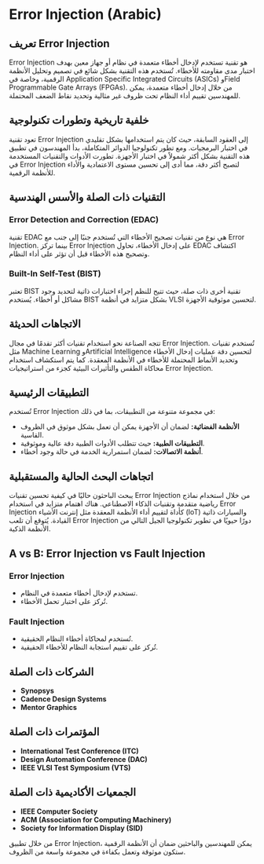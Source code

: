 # Error Injection (Arabic)

## تعريف Error Injection
Error Injection هو تقنية تستخدم لإدخال أخطاء متعمدة في نظام أو جهاز معين بهدف اختبار مدى مقاومته للأخطاء. تُستخدم هذه التقنية بشكل شائع في تصميم وتحليل الأنظمة الرقمية، وخاصة في Application Specific Integrated Circuits (ASICs) وField Programmable Gate Arrays (FPGAs). من خلال إدخال أخطاء متعمدة، يمكن للمهندسين تقييم أداء النظام تحت ظروف غير مثالية وتحديد نقاط الضعف المحتملة.

## خلفية تاريخية وتطورات تكنولوجية
تعود تقنية Error Injection إلى العقود السابقة، حيث كان يتم استخدامها بشكل تقليدي في اختبار البرمجيات. ومع تطور تكنولوجيا الدوائر المتكاملة، بدأ المهندسون في تطبيق هذه التقنية بشكل أكثر شمولاً في اختبار الأجهزة. تطورت الأدوات والتقنيات المستخدمة في Error Injection لتصبح أكثر دقة، مما أدى إلى تحسين مستوى الاعتمادية والأداء للأنظمة الرقمية.

## التقنيات ذات الصلة والأسس الهندسية
### Error Detection and Correction (EDAC)
تقنية EDAC هي نوع من تقنيات تصحيح الأخطاء التي تُستخدم جنبًا إلى جنب مع Error Injection. بينما تركز Error Injection على إدخال الأخطاء، تحاول EDAC اكتشاف وتصحيح هذه الأخطاء قبل أن تؤثر على أداء النظام.

### Built-In Self-Test (BIST)
تعتبر BIST تقنية أخرى ذات صلة، حيث تتيح للنظم إجراء اختبارات ذاتية لتحديد وجود مشاكل أو أخطاء. يُستخدم BIST بشكل متزايد في أنظمة VLSI لتحسين موثوقية الأجهزة.

## الاتجاهات الحديثة
تتجه الصناعة نحو استخدام تقنيات أكثر تقدمًا في مجال Error Injection. تُستخدم تقنيات مثل Machine Learning وArtificial Intelligence لتحسين دقة عمليات إدخال الأخطاء وتحديد الأنماط المحتملة للأخطاء في الأنظمة المعقدة. كما يتم استكشاف استخدام محاكاة الطقس والتأثيرات البيئية كجزء من استراتيجيات Error Injection.

## التطبيقات الرئيسية
تُستخدم Error Injection في مجموعة متنوعة من التطبيقات، بما في ذلك:
- **الأنظمة الفضائية:** لضمان أن الأجهزة يمكن أن تعمل بشكل موثوق في الظروف القاسية.
- **التطبيقات الطبية:** حيث تتطلب الأدوات الطبية دقة عالية وموثوقية.
- **أنظمة الاتصالات:** لضمان استمرارية الخدمة في حالة وجود أخطاء.

## اتجاهات البحث الحالية والمستقبلية
يبحث الباحثون حاليًا في كيفية تحسين تقنيات Error Injection من خلال استخدام نماذج رياضية متقدمة وتقنيات الذكاء الاصطناعي. هناك اهتمام متزايد في استخدام Error Injection كأداة لتقييم أداء الأنظمة المعقدة مثل إنترنت الأشياء (IoT) والسيارات ذاتية القيادة. يُتوقع أن تلعب Error Injection دورًا حيويًا في تطوير تكنولوجيا الجيل التالي من الأنظمة الذكية.

## A vs B: Error Injection vs Fault Injection
### Error Injection
- تستخدم لإدخال أخطاء متعمدة في النظام.
- تُركز على اختبار تحمل الأخطاء.

### Fault Injection
- تُستخدم لمحاكاة أخطاء النظام الحقيقية.
- تُركز على تقييم استجابة النظام للأخطاء الحقيقية.

## الشركات ذات الصلة
- **Synopsys**
- **Cadence Design Systems**
- **Mentor Graphics**

## المؤتمرات ذات الصلة
- **International Test Conference (ITC)**
- **Design Automation Conference (DAC)**
- **IEEE VLSI Test Symposium (VTS)**

## الجمعيات الأكاديمية ذات الصلة
- **IEEE Computer Society**
- **ACM (Association for Computing Machinery)**
- **Society for Information Display (SID)**

من خلال تطبيق Error Injection، يمكن للمهندسين والباحثين ضمان أن الأنظمة الرقمية ستكون موثوقة وتعمل بكفاءة في مجموعة واسعة من الظروف.